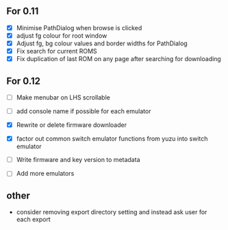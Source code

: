 ## For 0.11

- [x] Minimise PathDialog when browse is clicked
- [x] adjust fg colour for root window
- [x] Adjust fg, bg colour values and border widths for PathDialog
- [x] Fix search for current ROMS
- [x] Fix duplication of last ROM on any page after searching for downloading

## For 0.12

- [ ] Make menubar on LHS scrollable 
- [ ] add console name if possible for each emulator

- [x] Rewrite or delete firmware downloader

- [x] factor out common switch emulator functions from yuzu into switch emulator 
- [ ] Write firmware and key version to metadata
- [ ] Add more emulators 


## other 

- consider removing export directory setting and instead ask user for each export 


